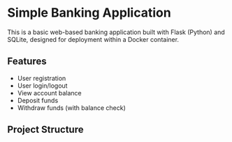 # Simple Banking Application

This is a basic web-based banking application built with Flask (Python) and SQLite, designed for deployment within a Docker container.

## Features

* User registration
* User login/logout
* View account balance
* Deposit funds
* Withdraw funds (with balance check)

## Project Structure